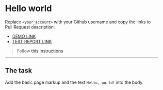 # Hello world
Replace `<your_account>` with your Github username and copy the links to Pull Request description:
- [DEMO LINK](https://grabynsky.github.io/layout_hello-world/)
- [TEST REPORT LINK](https://grabynsky.github.io/layout_hello-world/report/html_report/)

> Follow [this instructions](https://mate-academy.github.io/layout_task-guideline/#how-to-solve-the-layout-tasks-on-github)
___

## The task 
Add the basic page markup and the text `Hello, world!` into the body.
